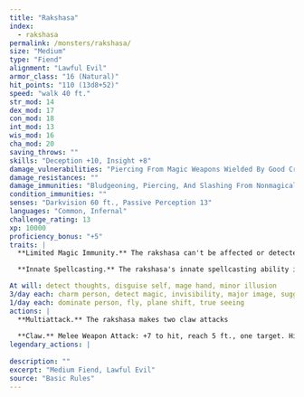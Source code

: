 ```yaml
---
title: "Rakshasa"
index:
  - rakshasa
permalink: /monsters/rakshasa/
size: "Medium"
type: "Fiend"
alignment: "Lawful Evil"
armor_class: "16 (Natural)"
hit_points: "110 (13d8+52)"
speed: "walk 40 ft."
str_mod: 14
dex_mod: 17
con_mod: 18
int_mod: 13
wis_mod: 16
cha_mod: 20
saving_throws: ""
skills: "Deception +10, Insight +8"
damage_vulnerabilities: "Piercing From Magic Weapons Wielded By Good Creatures"
damage_resistances: ""
damage_immunities: "Bludgeoning, Piercing, And Slashing From Nonmagical Weapons"
condition_immunities: ""
senses: "Darkvision 60 ft., Passive Perception 13"
languages: "Common, Infernal"
challenge_rating: 13
xp: 10000
proficiency_bonus: "+5"
traits: |
  **Limited Magic Immunity.** The rakshasa can't be affected or detected by spells of 6th level or lower unless it wishes to be. It has advantage on saving throws against all other spells and magical effects.

  **Innate Spellcasting.** The rakshasa's innate spellcasting ability is Charisma (spell save DC 18, +10 to hit with spell attacks). The rakshasa can innately cast the following spells, requiring no material components:

At will: detect thoughts, disguise self, mage hand, minor illusion
3/day each: charm person, detect magic, invisibility, major image, suggestion
1/day each: dominate person, fly, plane shift, true seeing
actions: |
  **Multiattack.** The rakshasa makes two claw attacks
  
  **Claw.** Melee Weapon Attack: +7 to hit, reach 5 ft., one target. Hit: 9 (2d6 + 2) slashing damage, and the target is cursed if it is a creature. The magical curse takes effect whenever the target takes a short or long rest, filling the target's thoughts with horrible images and dreams. The cursed target gains no benefit from finishing a short or long rest. The curse lasts until it is lifted by a remove curse spell or similar magic.  
legendary_actions: |
  
description: ""
excerpt: "Medium Fiend, Lawful Evil"
source: "Basic Rules"
---
```

